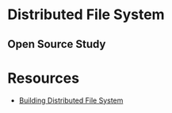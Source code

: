 # Distributed File System


## Open Source Study






# Resources
- [Building Distributed File System](https://www.youtube.com/watch?v=AwOHa2GKd5w)
